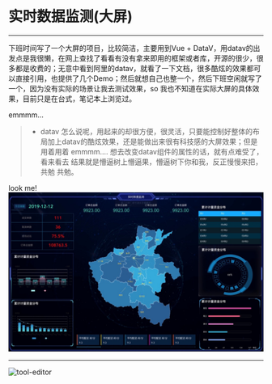 # 实时数据监测(大屏)

------

下班时间写了一个大屏的项目，比较简洁，主要用到Vue + DataV，用datav的出发点是我很懒，在网上查找了看看有没有拿来即用的框架或者库，开源的很少，很多都是收费的；无意中看到阿里的datav，就看了一下文档，很多酷炫的效果都可以直接引用，也提供了几个Demo；然后就想自己也整一个，然后下班空闲就写了一个，因为没有实际的场景让我去测试效果，so 我也不知道在实际大屏的具体效果，目前只是在台式，笔记本上浏览过。

emmmm...
> * datav 怎么说呢，用起来的却很方便，很灵活，只要能控制好整体的布局加上datav的酷炫效果，还是能做出来很有科技感的大屏效果；但是用着用着 emmmm.... 想去改变datav组件的属性的话，就有点难受了，看来看去 结果就是懵逼树上懵逼果，懵逼树下你和我，反正慢慢来把，共勉 共勉。

look me!
![tool-editor](https://github.com/liyujie-567/dolphin/blob/master/src/assets/img/1826F199-5F64-43BE-9188-835466F4EF4A_1_105_c.jpeg)

------

![tool-editor](http://ww1.sinaimg.cn/large/9150e4e5gy1frctirhz4zj205i04d0sj.jpg)
